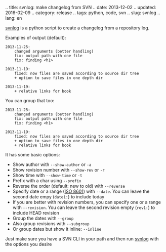 .. title: svnlog: make changelog from SVN
.. date: 2013-12-02
.. updated: 2016-02-09
.. category: release
.. tags: python, code, svn
.. slug: svnlog
.. lang: en

[svnlog][] is a python script to create a changelog from a repository log.

Examples of output (default):

	2013-11-25:
		changed arguments (better handling)
		fix: output path with one file
		fix: finding <h1>

	2013-11-19:
		fixed: now files are saved according to source dir tree
		+ option to save files in one depth dir

	2013-11-19:
		+ relative links for book

You can group that too:

	2013-11-25:
		changed arguments (better handling)
		fix: output path with one file
		fix: finding <h1>

	2013-11-19:
		fixed: now files are saved according to source dir tree
		+ option to save files in one depth dir
		+ relative links for book

It has some basic options:

* Show author with ```--show-author``` or ```-a```
* Show revision number with ```--show-rev``` or ```-r```
* Show time with ```--show-time``` or ```-t```
* Prefix with a char using ```--prefix```
* Reverse the order (default: new to old) with ```--reverse```
* Specify date or a range ([ISO 8601](https://en.wikipedia.org/wiki/ISO_8601)) with ```--date```. You can leave the second date empy (```date1:```) to include today
* If you are better with revision numbers, you can specify one or a range with ```--revision```. You can leave the second revision empty (```rev1:```) to include HEAD revision
* Group the dates with ```--group```
* Also group revisions with ```--subgroup```
* Or group dates but show it inline: ```--inline```

Just make sure you have a SVN CLI in your path and then run [svnlog][] with the options you desire

[svnlog]: http://aquinzi.com/projects/svnlog.php
